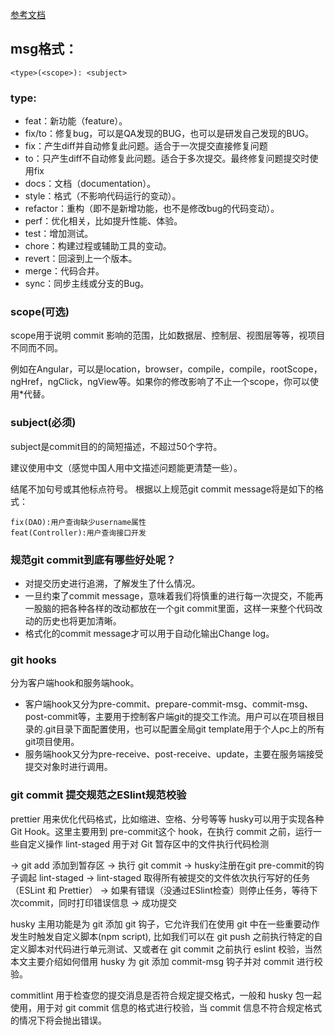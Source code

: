 [参考文档]('https://zhuanlan.zhihu.com/p/182553920')

## msg格式：
```
<type>(<scope>): <subject>
```

### type:

- feat：新功能（feature）。
- fix/to：修复bug，可以是QA发现的BUG，也可以是研发自己发现的BUG。
- fix：产生diff并自动修复此问题。适合于一次提交直接修复问题
- to：只产生diff不自动修复此问题。适合于多次提交。最终修复问题提交时使用fix
- docs：文档（documentation）。
- style：格式（不影响代码运行的变动）。
- refactor：重构（即不是新增功能，也不是修改bug的代码变动）。
- perf：优化相关，比如提升性能、体验。
- test：增加测试。
- chore：构建过程或辅助工具的变动。
- revert：回滚到上一个版本。
- merge：代码合并。
- sync：同步主线或分支的Bug。

### scope(可选)

scope用于说明 commit 影响的范围，比如数据层、控制层、视图层等等，视项目不同而不同。

例如在Angular，可以是location，browser，compile，compile，rootScope， ngHref，ngClick，ngView等。如果你的修改影响了不止一个scope，你可以使用*代替。

### subject(必须)

subject是commit目的的简短描述，不超过50个字符。

建议使用中文（感觉中国人用中文描述问题能更清楚一些）。

结尾不加句号或其他标点符号。
根据以上规范git commit message将是如下的格式：

```
fix(DAO):用户查询缺少username属性
feat(Controller):用户查询接口开发
```

### 规范git commit到底有哪些好处呢？

- 对提交历史进行追溯，了解发生了什么情况。
- 一旦约束了commit message，意味着我们将慎重的进行每一次提交，不能再一股脑的把各种各样的改动都放在一个git commit里面，这样一来整个代码改动的历史也将更加清晰。
- 格式化的commit message才可以用于自动化输出Change log。

### git hooks
分为客户端hook和服务端hook。

- 客户端hook又分为pre-commit、prepare-commit-msg、commit-msg、post-commit等，主要用于控制客户端git的提交工作流。用户可以在项目根目录的.git目录下面配置使用，也可以配置全局git template用于个人pc上的所有git项目使用。
- 服务端hook又分为pre-receive、post-receive、update，主要在服务端接受提交对象时进行调用。


### git commit 提交规范之ESlint规范校验

prettier 用来优化代码格式，比如缩进、空格、分号等等
husky可以用于实现各种 Git Hook。这里主要用到 pre-commit这个 hook，在执行 commit 之前，运行一些自定义操作
lint-staged 用于对 Git 暂存区中的文件执行代码检测

-> git add 添加到暂存区
-> 执行 git commit
-> husky注册在git pre-commit的钩子调起 lint-staged
-> lint-staged 取得所有被提交的文件依次执行写好的任务（ESLint 和 Prettier）
-> 如果有错误（没通过ESlint检查）则停止任务，等待下次commit，同时打印错误信息
-> 成功提交

husky 主用功能是为 git 添加 git 钩子，它允许我们在使用 git 中在一些重要动作发生时触发自定义脚本(npm script), 比如我们可以在 git push 之前执行特定的自定义脚本对代码进行单元测试、又或者在 git commit 之前执行 eslint 校验，当然本文主要介绍如何借用 husky 为 git 添加 commit-msg 钩子并对 commit 进行校验。

commitlint 用于检查您的提交消息是否符合规定提交格式，一般和 husky 包一起使用，用于对 git commit 信息的格式进行校验，当 commit 信息不符合规定格式的情况下将会抛出错误。
